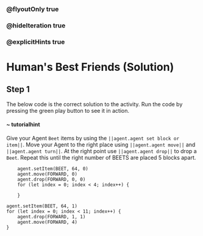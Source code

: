 ### @flyoutOnly true
### @hideIteration true
### @explicitHints true

# Human's Best Friends (Solution)

## Step 1
The below code is the correct solution to the activity. Run the code by pressing the green play button to see it in action.
#### ~ tutorialhint 
Give your Agent ``Beet`` items by using the ``||agent.agent set block or item||``. Move your Agent to the right place using ``||agent.agent move||`` and ``||agent.agent turn||``. At the right point use ``||agent.agent drop||`` to drop a ``Beet``. Repeat this until the right number of BEETS are placed 5 blocks apart.

```ghost
    agent.setItem(BEET, 64, 0)
    agent.move(FORWARD, 0)
    agent.drop(FORWARD, 0, 0)
    for (let index = 0; index < 4; index++) {
    	
    }
```
```template
agent.setItem(BEET, 64, 1)
for (let index = 0; index < 11; index++) {
    agent.drop(FORWARD, 1, 1)
    agent.move(FORWARD, 4)
}
```
```package
```
